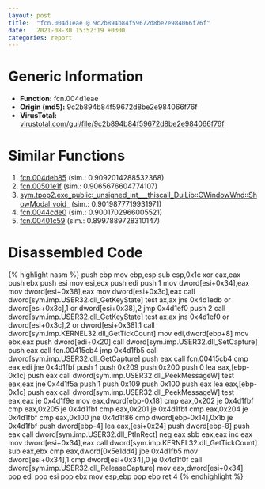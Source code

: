 ```yaml
---
layout: post
title:  "fcn.004d1eae @ 9c2b894b84f59672d8be2e984066f76f"
date:   2021-08-30 15:52:19 +0300
categories: report
---
```


# Generic Information
- **Function:** fcn.004d1eae
- **Origin (md5):** 9c2b894b84f59672d8be2e984066f76f
- **VirusTotal:** [virustotal.com/gui/file/9c2b894b84f59672d8be2e984066f76f][virustotal_ref]



# Similar Functions

1. [fcn.004deb85][similar_1_ref] (sim.: 0.9092014288532368)
2. [fcn.00501e1f][similar_2_ref] (sim.: 0.9065676604774107)
3. [sym.tpop2.exe\_public꞉\_unsigned\_int\_\_\_thiscall\_DuiLib꞉꞉CWindowWnd꞉꞉ShowModal\_void\_][similar_3_ref] (sim.: 0.9019877719931971)
4. [fcn.0044cde0][similar_4_ref] (sim.: 0.9001702966005521)
5. [fcn.00401c59][similar_5_ref] (sim.: 0.8997889728310147)


# Disassembled Code

{% highlight nasm %}
push ebp
mov ebp,esp
sub esp,0x1c
xor eax,eax
push ebx
push esi
mov esi,ecx
push edi
push 1
mov dword[esi+0x34],eax
mov dword[esi+0x38],eax
mov dword[esi+0x3c],eax
call dword[sym.imp.USER32.dll_GetKeyState]
test ax,ax
jns 0x4d1edb
or dword[esi+0x3c],1
or dword[esi+0x38],2
jmp 0x4d1ef0
push 2
call dword[sym.imp.USER32.dll_GetKeyState]
test ax,ax
jns 0x4d1ef0
or dword[esi+0x3c],2
or dword[esi+0x38],1
call dword[sym.imp.KERNEL32.dll_GetTickCount]
mov edi,dword[ebp+8]
mov ebx,eax
push dword[edi+0x20]
call dword[sym.imp.USER32.dll_SetCapture]
push eax
call fcn.00415cb4
jmp 0x4d1fb5
call dword[sym.imp.USER32.dll_GetCapture]
push eax
call fcn.00415cb4
cmp eax,edi
jne 0x4d1fbf
push 1
push 0x209
push 0x200
push 0
lea eax,[ebp-0x1c]
push eax
call dword[sym.imp.USER32.dll_PeekMessageW]
test eax,eax
jne 0x4d1f5a
push 1
push 0x109
push 0x100
push eax
lea eax,[ebp-0x1c]
push eax
call dword[sym.imp.USER32.dll_PeekMessageW]
test eax,eax
je 0x4d1f9e
mov eax,dword[ebp-0x18]
cmp eax,0x202
je 0x4d1fbf
cmp eax,0x205
je 0x4d1fbf
cmp eax,0x201
je 0x4d1fbf
cmp eax,0x204
je 0x4d1fbf
cmp eax,0x100
jne 0x4d1f86
cmp dword[ebp-0x14],0x1b
je 0x4d1fbf
push dword[ebp-4]
lea eax,[esi+0x24]
push dword[ebp-8]
push eax
call dword[sym.imp.USER32.dll_PtInRect]
neg eax
sbb eax,eax
inc eax
mov dword[esi+0x34],eax
call dword[sym.imp.KERNEL32.dll_GetTickCount]
sub eax,ebx
cmp eax,dword[0x5e1dd4]
jbe 0x4d1fb5
mov dword[esi+0x34],1
cmp dword[esi+0x34],0
je 0x4d1f0f
call dword[sym.imp.USER32.dll_ReleaseCapture]
mov eax,dword[esi+0x34]
pop edi
pop esi
pop ebx
mov esp,ebp
pop ebp
ret 4
{% endhighlight %}


[similar_1_ref]: /report/fcn.004deb85@9c2b894b84f59672d8be2e984066f76f
[similar_2_ref]: /report/fcn.00501e1f@9c2b894b84f59672d8be2e984066f76f
[similar_3_ref]: /report/sym.tpop2.exe_public꞉_unsigned_int___thiscall_DuiLib꞉꞉CWindowWnd꞉꞉ShowModal_void_@289859175c221b107317af7727d26c17
[similar_4_ref]: /report/fcn.0044cde0@9c2b894b84f59672d8be2e984066f76f
[similar_5_ref]: /report/fcn.00401c59@4c8869bb42f854640703b6ddda29ee38
[virustotal_ref]: https://www.virustotal.com/gui/file/9c2b894b84f59672d8be2e984066f76f